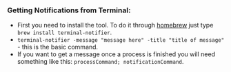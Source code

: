 ### Getting Notifications from Terminal:
* First you need to install the tool. To do it through [homebrew](http://brew.sh/) just type `brew install terminal-notifier`.
* `terminal-notifier -message "message here" -title "title of message"` - this is the basic command.
* If you want to get a message once a process is finished you will need something like this: `processCommand; notificationCommand`.